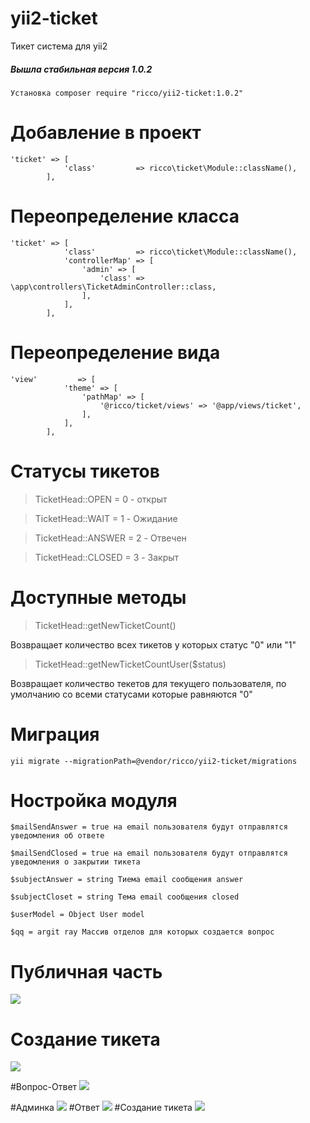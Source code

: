 # yii2-ticket
Тикет система для yii2

##### Вышла стабильная версия 1.0.2

```
Установка composer require "ricco/yii2-ticket:1.0.2"
```

# Добавление в проект
```
'ticket' => [
            'class'         => ricco\ticket\Module::className(),
        ],
```

# Переопределение класса
```
'ticket' => [
            'class'         => ricco\ticket\Module::className(),
            'controllerMap' => [
                'admin' => [
                    'class' => \app\controllers\TicketAdminController::class,
                ],
            ],
        ],
```
# Переопределение вида
```
'view'         => [
            'theme' => [
                'pathMap' => [
                    '@ricco/ticket/views' => '@app/views/ticket',
                ],
            ],
        ],
```

# Статусы тикетов
> TicketHead::OPEN = 0 - открыт

> TicketHead::WAIT = 1 - Ожидание

> TicketHead::ANSWER = 2 - Отвечен

> TicketHead::CLOSED = 3 - Закрыт

# Доступные методы

> TicketHead::getNewTicketCount()

Возвращает количество всех тикетов у которых статус "0" или "1" 

> TicketHead::getNewTicketCountUser($status)

Возвращает количество текетов для текущего пользователя, по умолчанию со всеми статусами которые равняются "0"

# Миграция
```
yii migrate --migrationPath=@vendor/ricco/yii2-ticket/migrations
```

# Ностройка модуля
```
$mailSendAnswer = true на email пользователя будут отправлятся уведомления об ответе

$mailSendClosed = true на email пользователя будут отправлятся уведомления о закрытии тикета

$subjectAnswer = string Тиема email сообщения answer

$subjectCloset = string Тема email сообщения closed

$userModel = Object User model

$qq = argit ray Массив отделов для которых создается вопрос
```

# Публичная часть
![](http://i.imgur.com/AAptr3g.png)

# Создание тикета
![](http://i.imgur.com/D07htEF.png)

#Вопрос-Ответ
![](http://i.imgur.com/BkFcjJ2.png)

#Админка
![](http://i.imgur.com/r6veOiH.png)
#Ответ
![](http://i.imgur.com/HMrZFZu.png)
#Создание тикета
![](http://i.imgur.com/KtT3oeP.png)
